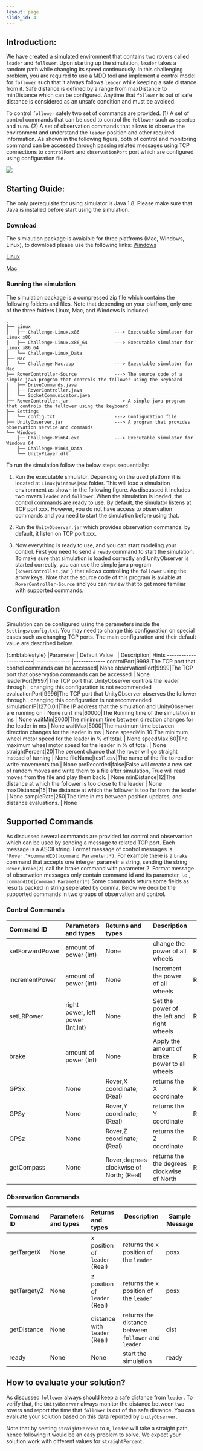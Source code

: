 ```yaml
---
layout: page
slide_id: 4
---
```


## Introduction:
We have created a simulated environment that contains two rovers called `leader` and `follower`. Upon starting up the simulation, `leader` takes a random path while changing its speed continuously. In this challenging problem, you are required to use a MDD tool and implement a control model for `follower` such that it always follows `leader` while keeping a safe distance from it. Safe distance is defined by a range from maxDistance to minDistance which can be configured.  Anytime that `follower` is out of safe distance is considered as an unsafe condition and must be avoided.

 To control `follower` safely two set of commands are provided. (1) A set of control commands that can be used to control the `follower` such as `speedup` and `turn`. (2) A set of observation commands that allows to observe the environment and understand the `leader` position and other required information. As shown in the following figure, both of control and monitoring command can be accessed through passing related messages using TCP connections to `controlPort` and `observationPort` port which are configured using configuration file.   

<img  align="middle" src="assets/images/challangeProblem.png">





## Starting Guide:
The only prerequisite for using simulator is Java 1.8. Please make sure that Java is installed before start using the simulation. 

### Download 
The simlaution package is avaialble for three platfroms (Mac, Windows, Linux), to download please use the following links:
[Windows](https://drive.google.com/open?id=15htkoZ0PE8GZb0esWiRfhipofP4TVKBi) 

[Linux](https://drive.google.com/open?id=1CUr230c430hgQ4YkVsVK6JDG0pBijkm3) 

[Mac](https://drive.google.com/open?id=1EcfEQ0YkuA8Y9XXrEO9Z2gBtl0YbL-Ag) 


### Running the simulation
The simulation package is a compressed zip file which  contains the following folders and files. 
Note that depending on your platfrom, only one of the three folders Linux, Mac, and Windows is included. 

```
.
├── Linux
│   ├── Challenge-Linux.x86             ---> Executable simulator for Linux x86
│   ├── Challenge-Linux.x86_64          ---> Executable simulator for Linux x86_64
│   └── Challenge-Linux_Data
├── Mac
│   └── Challenge-Mac.app               ---> Executable simulator for Mac
├── RoverController-Source              ---> The source code of a simple java program that controls the follower using the keyboard
│   ├── DriveCommands.java
│   ├── RoverController.java
│   └── SocketCommunicator.java
├── RoverController.jar                 ---> A simple java program that controls the follower using the keyboard
├── Settings
│   └── config.txt                      ---> Configuration file 
├── UnityObserver.jar                   ---> A program that provides observation service and commands 
└── Windows
    ├── Challenge-Win64.exe             ---> Executable simulator for Windows 64 
    ├── Challenge-Win64_Data
    └── UnityPlayer.dll

```
To run the simulation follow the below steps sequentially:

1. Run the executable simulator. Depending on the used platform it is located at `Linux|Windows|Mac` folder. This will load a simulation environment as shown in the following figure. As discussed it includes two rovers `leader` and `follower`. When the simulation is loaded, the control commands are ready to use. By default, the simulator listens at TCP port xxx. However, you do not have access to observation commands and you need to start the simulation before using that. 

2. Run the  `UnityObserver.jar` which provides observation commands. by default, it listen on TCP port xxx. 

3. Now everything is ready to use, and you can start modeling your control. First you need to send a `ready` command to start the simulation. To make sure that simulation is loaded correctly and UnityObserver is started correctly, you can use the simple java program (`RoverController.jar `) that allows controlling the `follower` using the arrow keys. Note that the source code of this program is aviable at `RoverController-Source` and you can review that to get more familiar with supported commands.


## Configuration
Simulation can be configured using the parameters inside the `Settings/config.txt`. You may need to change this configuration on special cases such as changing TCP ports. The main configuration and their default value are described below.

{:.mbtablestyle}
|Parameter             | Default Value &nbsp; | Description| Hints
-----------------------| --------------       |-------------
controlPort|9998|The TCP port that control commands can be accessed| None
observationPort|9999|The TCP port that observation commands can be accessed | None
leaderPort|9997|The TCP port that UnityObserver controls the leader through | changing this configuration is not recommended
evaluationPort|9996|The TCP port that UnityObserver observes the follower through | changing this configuration is not recommended
simulationIP|127.0.0.1|The IP address that the simulation and UnityObserver are running on | None
runTime|60000|The Running time of the simulation in ms | None
waitMin|2000|The minimum time between direction changes for the leader in ms | None
waitMax|5000|The maximum time between direction changes for the leader in ms | None
speedMin|10|The minimum wheel motor speed for the leader in % of total. | None
speedMax|60|The maximum wheel motor speed for the leader in % of total. | None
straightPercent|20|The percent chance that the rover will go straight instead of turning | None
fileName|test1.csv|The name of the file to read or write movements too | None
preRecorded|false|False will create a new set of random moves and write them to a file after simulation, True will read moves from the file and play them back. | None
minDistance|12|The distance at which the follower is too close to the leader | None
maxDistance|15|The distance at which the follower is too far from the leader | None
sampleRate|250|The time in ms between position updates, and distance evaluations. | None


## Supported Commands
As discussed several commands are provided for control and observartion which can be used by sending a message to related TCP port. Each message is a ASCII string. Format message of control messages is   `"Rover,"+commandID([command Parameter]*)`. For example there is a `brake` command that accepts one interger parametr a string,  sending the string  `Rover,brake(2)` call the brake command with parameter 2.  Format message of observation messages only contain command id and its parameter, i.e., `commandID([command Parameter]*)`
Some commands return some fields as results packed in string seperated by comma. Below we decribe the supported commands in two groups of observation and control.

### Control Commands

|Command ID            | Parameters and types &nbsp;       | Returns and types &nbsp;    | Description   &nbsp;                                        | Sample Message |
:-----------------------| :--------------   |:-------------| ------------                                                | ---------------|
setForwardPower        | amount of power  (Int)              | None         | change the power of all wheels   |Rover,setForwardPower(int)|
incrementPower         | amount of power  (Int)              | None         | increment the power of all wheels |Rover,incrementPower(int) | 
setLRPower         | right power, left power     (Int,Int)            | None         | Set the power of the left and right wheels |Rover,setLRPower(int,int) | 
brake         | amount of power    (Int)            | None         | Apply the amount of brake power to all wheels |Rover,brake(int) | 
GPSx         | None                | Rover,X coordinate; (Real)         | returns the X coordinate |Rover,GPSx() | 
GPSy         | None                | Rover,Y coordinate; (Real)       	| returns the Y coordinate |Rover,GPSy() | 
GPSz         | None                | Rover,Z coordinate; (Real)       	| returns the Z coordinate |Rover,GPSz() | 
getCompass         | None                | Rover,degrees clockwise of North; (Real)        | returns the the degrees clockwise of North |Rover,getCompass()| 



### Observation Commands  

|Command ID            | Parameters and types &nbsp;       | Returns and types &nbsp;    | Description   &nbsp;                                        | Sample Message |
:-----------------------| :--------------   |:------------- | ------------                                                | ---------------|
getTargetX        | None               | x position of  `leader`     (Real)  | returns the x position of the `leader`   |posx|
getTargetyZ       | None               | z position of  `leader`       (Real) | returns the x position of the `leader`   |posx|
getDistance         | None                 | distance with  `leader`    (Real)    | returns the distance between `follower` and `leader` |dist| 
ready         | None               | None         | start the simulation | ready| 


## How to evaluate your solution?
As discussed `follower` always should keep a safe distance from `leader`. To verify that, the `UnityObserver` always monitor the distance between two rovers and report the time that `follower` is out of the safe distance. You can evaluate your solution based on this data reported by `UnityObserver`.

Note that by seeting  `straightPercent` to `0`, `leader` will take a straight path, hence following it would be an easy problem to solve. We expect your solution work with different values for `straightPercent`.






